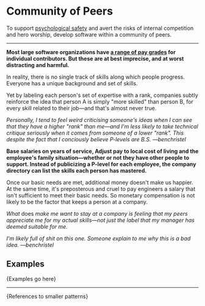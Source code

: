 # Community of Peers

To support [psychological safety](./psychological-safety.md) and avert the
risks of internal competition and hero worship, develop software within
a community of peers.

---

**Most large software organizations have [a range of pay grades](https://www.quora.com/What-are-the-different-levels-of-software-engineers-at-Google)
for individual contributors. But these are at best imprecise,
and at worst distracting and harmful.**

In reality, there is no single track of skills along which people progress.
Everyone has a unique background and set of skills.

Yet by labeling each person's set of expertise with a rank, companies
subtly reinforce the idea that person A is simply "more skilled" than
person B, for every skill related to their job—and that's almost never true.

*Personally, I tend to feel weird criticising someone's ideas when I can see that they have
a higher "rank" than me—and I'm less likely to take technical critique
seriously when it comes from someone of a lower "rank". This despite
the fact that I conciously believe P-levels are B.S. —benchristel*

**Base salaries on years of service, Adjust pay to local cost of living
and the employee's family situation—whether or not they have other people
to support. Instead of publicizing a P-level for each employee, the company
directory can list the skills each person has mastered.**

Once our basic needs are met, additional money doesn't make us happier.
At the same time, it's preposterous and cruel to pay engineers a salary
that isn't sufficient to meet their basic needs. So monetary
compensation is not likely to be the factor that keeps a person at a company.

*What* does *make me want to stay at a company is feeling that my peers
appreciate me for my actual skills—not just the label that my manager has
deemed suitable for me.*

*I'm likely full of shit on this one. Someone explain to me why this is
a bad idea. —benchristel*

## Examples

{Examples go here}

---

{References to smaller patterns}
